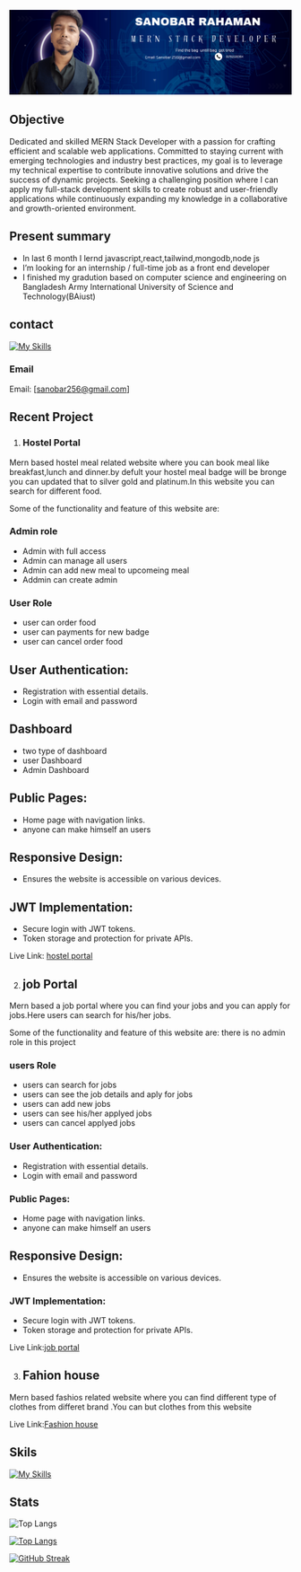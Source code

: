 
![cover](https://github.com/Sanobar-rahaman/Sanobar-rahaman/blob/main/Navy%20And%20White%20Geometric%20Technology%20%20LinkedIn%20Banner.png)

## Objective
Dedicated and skilled MERN Stack Developer with a passion for crafting efficient and scalable web applications. Committed to staying current with emerging technologies and industry best practices, my goal is to leverage my technical expertise to contribute innovative solutions and drive the success of dynamic projects. Seeking a challenging position where I can apply my full-stack development skills to create robust and user-friendly applications while continuously expanding my knowledge in a collaborative and growth-oriented environment.

## Present summary
* In last 6 month I lernd javascript,react,tailwind,mongodb,node js
* I’m looking for an internship / full-time job as a front end developer
* I finished my gradution based on computer science and engineering on Bangladesh Army International University of Science and Technology(BAiust) 




## contact
[![My Skills](https://skillicons.dev/icons?i=linkedin)](https://www.linkedin.com/in/sanobar-rahaman-01a393238/)

### Email
Email: [sanobar256@gmail.com]

## Recent Project

1. ### Hostel Portal
Mern based hostel meal related website where you can book meal like breakfast,lunch and dinner.by defult your hostel meal badge will be bronge you can updated that to silver gold and platinum.In this website you can search for different food.

Some of the functionality and feature of this website are:
### Admin role 
* Admin with full access
* Admin can manage all users
* Admin can add new meal to upcomeing meal
* Addmin can create admin

### User Role
* user can order food
* user can payments  for new badge
* user can cancel order  food

## User Authentication:
* Registration with essential details.
* Login with email and password
## Dashboard
* two type of dashboard
* user Dashboard
* Admin Dashboard

## Public Pages:
* Home page with navigation links.
* anyone can make himself an users

## Responsive Design:
* Ensures the website is accessible on various devices.

## JWT Implementation:
* Secure login with JWT tokens.
* Token storage and protection for private APIs.

Live Link: [hostel portal](https://hostel-management-system-c660c.web.app/)

2. ## job Portal
Mern based  a job portal where you can find  your jobs and you can apply for jobs.Here users can search for his/her jobs.

Some of the functionality and feature of this website are:
there is no admin role in this project 
###  users Role
* users can search for jobs 
* users can see the job details and aply for jobs
* users can add new jobs
* users can see his/her applyed jobs
* users can cancel applyed jobs 
### User Authentication:
* Registration with essential details.
* Login with email and password
### Public Pages:
* Home page with navigation links.
* anyone can make himself an users
## Responsive Design:
* Ensures the website is accessible on various devices.

### JWT Implementation:
* Secure login with JWT tokens.
* Token storage and protection for private APIs.

Live Link:[job portal](https://clinquant-profiterole-97510f.netlify.app/)

3. ## Fahion house 
Mern based fashios related website where you can find different type of clothes from differet brand .You can  but clothes from this website

Live Link:[Fashion house](https://fashion-clint.web.app/)

## Skils
[![My Skills](https://skillicons.dev/icons?i=react,js,html,css,express,nodejs,javascript,mongodb,vite,firebase)](https://skillicons.dev)


## Stats


![Top Langs](https://github-readme-stats.vercel.app/api/top-langs/?username=sanobar-rahaman&hide_progress=true)


[![Top Langs](https://github-readme-stats.vercel.app/api/top-langs/?username=sanobar-rahaman&theme=dracula&card_width=1000)](https://github.com/anuraghazra/github-readme-stats)

[![GitHub Streak](https://streak-stats.demolab.com/?user=DenverCoder1&theme=dark)](https://git.io/streak-stats)


